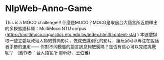 # NlpWeb-Anno-Game

 This is a MOCO challenge!!! 
什麼是MOCO？MOCO是取自台大語言所近期釋出的多模態語料庫：MultiMoco NTU corpus (https://multimoco.linguistics.ntu.edu.tw/index.html#content-stat )
本遊戲擷取一些立委及政治人物的質詢影片，做成去識別化的影片，讓玩家可以專注在說話者手勢的運用——
你對不同模態的語言訊息夠敏銳嗎？是否有信心可以完成挑戰呢？
（創作者：台大語言所 周昕妤、王伯雅)
